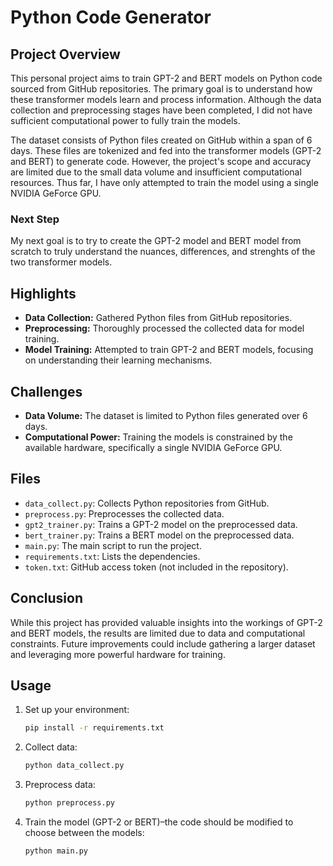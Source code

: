 # Python Code Generator

## Project Overview

This personal project aims to train GPT-2 and BERT models on Python code sourced from GitHub repositories. The primary goal is to understand how these transformer models learn and process information. Although the data collection and preprocessing stages have been completed, I did not have sufficient computational power to fully train the models.

The dataset consists of Python files created on GitHub within a span of 6 days. These files are tokenized and fed into the transformer models (GPT-2 and BERT) to generate code. However, the project's scope and accuracy are limited due to the small data volume and insufficient computational resources. Thus far, I have only attempted to train the model using a single NVIDIA GeForce GPU.

### Next Step
My next goal is to try to create the GPT-2 model and BERT model from scratch to truly understand the nuances, differences, and strenghts of the two transformer models.

## Highlights

- **Data Collection:** Gathered Python files from GitHub repositories.
- **Preprocessing:** Thoroughly processed the collected data for model training.
- **Model Training:** Attempted to train GPT-2 and BERT models, focusing on understanding their learning mechanisms.

## Challenges

- **Data Volume:** The dataset is limited to Python files generated over 6 days.
- **Computational Power:** Training the models is constrained by the available hardware, specifically a single NVIDIA GeForce GPU.

## Files

- `data_collect.py`: Collects Python repositories from GitHub.
- `preprocess.py`: Preprocesses the collected data.
- `gpt2_trainer.py`: Trains a GPT-2 model on the preprocessed data.
- `bert_trainer.py`: Trains a BERT model on the preprocessed data.
- `main.py`: The main script to run the project.
- `requirements.txt`: Lists the dependencies.
- `token.txt`: GitHub access token (not included in the repository).

## Conclusion

While this project has provided valuable insights into the workings of GPT-2 and BERT models, the results are limited due to data and computational constraints. Future improvements could include gathering a larger dataset and leveraging more powerful hardware for training.


## Usage

1. Set up your environment:

    ```bash
    pip install -r requirements.txt
    ```

2. Collect data:

    ```bash
    python data_collect.py
    ```

3. Preprocess data:

    ```bash
    python preprocess.py
    ```

4. Train the model (GPT-2 or BERT)–the code should be modified to choose between the models:

    ```bash
    python main.py
    ```

